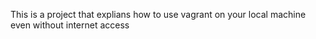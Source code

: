 This is a project that explians how to use vagrant on your local machine even without internet access
